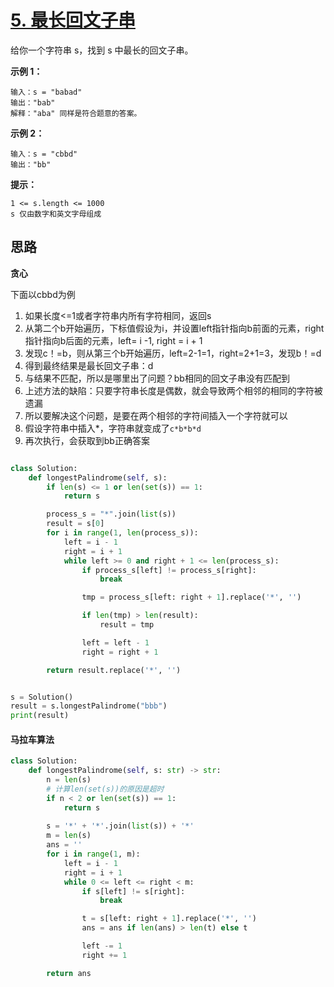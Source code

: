 # [5. 最长回文子串](https://leetcode-cn.com/problems/longest-palindromic-substring/)

给你一个字符串 s，找到 s 中最长的回文子串。

 

**示例 1：**

```
输入：s = "babad"
输出："bab"
解释："aba" 同样是符合题意的答案。
```

**示例 2：**

```
输入：s = "cbbd"
输出："bb"
```

**提示：**

```
1 <= s.length <= 1000
s 仅由数字和英文字母组成
```



## 思路

**贪心**

下面以cbbd为例

1. 如果长度<=1或者字符串内所有字符相同，返回s
2. 从第二个b开始遍历，下标值假设为i，并设置left指针指向b前面的元素，right指针指向b后面的元素，left= i -1, right = i + 1
3. 发现c！=b，则从第三个b开始遍历，left=2-1=1，right=2+1=3，发现b！=d
4. 得到最终结果是最长回文子串：d
5. 与结果不匹配，所以是哪里出了问题？bb相同的回文子串没有匹配到
6. 上述方法的缺陷：只要字符串长度是偶数，就会导致两个相邻的相同的字符被遗漏
7. 所以要解决这个问题，是要在两个相邻的字符间插入一个字符就可以
8. 假设字符串中插入*，字符串就变成了`c*b*b*d`
9. 再次执行，会获取到bb正确答案

```python

class Solution:
    def longestPalindrome(self, s):
        if len(s) <= 1 or len(set(s)) == 1:
            return s

        process_s = "*".join(list(s))
        result = s[0]
        for i in range(1, len(process_s)):
            left = i - 1
            right = i + 1
            while left >= 0 and right + 1 <= len(process_s):
                if process_s[left] != process_s[right]:
                    break

                tmp = process_s[left: right + 1].replace('*', '')

                if len(tmp) > len(result):
                    result = tmp

                left = left - 1
                right = right + 1

        return result.replace('*', '')


s = Solution()
result = s.longestPalindrome("bbb")
print(result)

```



#### 马拉车算法

```python
class Solution:
    def longestPalindrome(self, s: str) -> str:
        n = len(s)
        # 计算len(set(s))的原因是超时
        if n < 2 or len(set(s)) == 1:
            return s
        
        s = '*' + '*'.join(list(s)) + '*'
        m = len(s)
        ans = ''
        for i in range(1, m):
            left = i - 1
            right = i + 1
            while 0 <= left <= right < m:
                if s[left] != s[right]:
                    break

                t = s[left: right + 1].replace('*', '')
                ans = ans if len(ans) > len(t) else t

                left -= 1
                right += 1

        return ans

```

